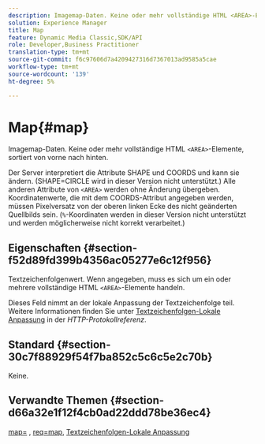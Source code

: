 ```yaml
---
description: Imagemap-Daten. Keine oder mehr vollständige HTML <AREA>-Elemente, von vorne nach hinten sortiert.
solution: Experience Manager
title: Map
feature: Dynamic Media Classic,SDK/API
role: Developer,Business Practitioner
translation-type: tm+mt
source-git-commit: f6c97606d7a4209427316d7367013ad9585a5cae
workflow-type: tm+mt
source-wordcount: '139'
ht-degree: 5%

---
```



# Map{#map}

Imagemap-Daten. Keine oder mehr vollständige HTML `<AREA>`-Elemente, sortiert von vorne nach hinten.

Der Server interpretiert die Attribute SHAPE und COORDS und kann sie ändern. (SHAPE=CIRCLE wird in dieser Version nicht unterstützt.) Alle anderen Attribute von `<AREA>` werden ohne Änderung übergeben. Koordinatenwerte, die mit dem COORDS-Attribut angegeben werden, müssen Pixelversatz von der oberen linken Ecke des nicht geänderten Quellbilds sein. (`%`-Koordinaten werden in dieser Version nicht unterstützt und werden möglicherweise nicht korrekt verarbeitet.)

## Eigenschaften {#section-f52d89fd399b4356ac05277e6c12f956}

Textzeichenfolgenwert. Wenn angegeben, muss es sich um ein oder mehrere vollständige HTML `<AREA>`-Elemente handeln.

Dieses Feld nimmt an der lokale Anpassung der Textzeichenfolge teil. Weitere Informationen finden Sie unter [Textzeichenfolgen-Lokale Anpassung](/help/aem-is-ir-api/is-api/http-ref/image-serving-api-ref/c-http-protocol-reference/c-syntax-and-features/r-text-string-localization.md) in der *HTTP-Protokollreferenz*.

## Standard {#section-30c7f88929f54f7ba852c5c6c5e2c70b}

Keine.

## Verwandte Themen {#section-d66a32e1f12f4cb0ad22ddd78be36ec4}

[map=](/help/aem-is-ir-api/is-api/http-ref/image-serving-api-ref/c-http-protocol-reference/c-command-reference/r-map.md) ,  [req=map](/help/aem-is-ir-api/is-api/http-ref/image-serving-api-ref/c-http-protocol-reference/c-command-reference/r-req/r-req.md),  [Textzeichenfolgen-Lokale Anpassung](/help/aem-is-ir-api/is-api/http-ref/image-serving-api-ref/c-http-protocol-reference/c-syntax-and-features/r-text-string-localization.md)
